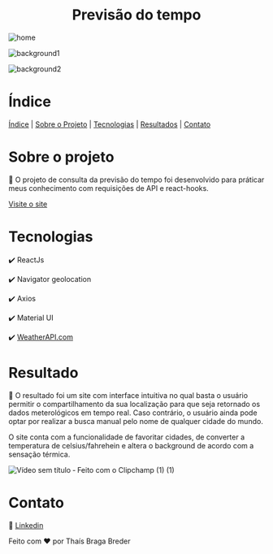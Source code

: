 <h1 align="center"> Previsão do tempo </h1>

![home](https://user-images.githubusercontent.com/99916975/216715329-fc8ce638-0303-4ee9-b095-c8f0ef8a2915.png)

![background1](https://user-images.githubusercontent.com/99916975/216689965-952714b8-4ebb-44fa-86b1-204956539eac.png)

![background2](https://user-images.githubusercontent.com/99916975/216715341-7b574912-2b50-4490-b0bf-fa44a21a4f72.png)

#  Índice 
  
  [Índice](#índice) | [Sobre o Projeto](#sobre-o-projeto) | [Tecnologias](#tecnologias)  | [Resultados](#resultado) | [Contato](#contato)

# Sobre o projeto 
 🔎 O projeto de consulta da previsão do tempo foi desenvolvido para práticar meus conhecimento com requisições de API e react-hooks.
 
  [Visite o site](https://weather-forecast-react-thaisbbreder.vercel.app/)
   
 # Tecnologias  
 ✔️ ReactJs
 
 ✔️ Navigator geolocation
 
 ✔️ Axios
 
 ✔️ Material UI
 
 ✔️ <a href="https://www.weatherapi.com/" title="Free Weather API">WeatherAPI.com</a>
 

# Resultado 
🚀  O resultado foi um site com interface intuitiva no qual basta o usuário permitir o compartilhamento da sua localização para que seja retornado os dados meterológicos em tempo real. Caso contrário, o usuário ainda pode optar por realizar a busca manual pelo nome de qualquer cidade do mundo. 
 
 O site conta com a funcionalidade de favoritar cidades, de converter a temperatura de celsius/fahrehein e altera o background de acordo com a sensação térmica.
 
 ![Vídeo sem título ‐ Feito com o Clipchamp (1) (1)](https://user-images.githubusercontent.com/99916975/216718323-ee7a1725-d166-4e90-a371-11af2beae8b4.gif)

# Contato  
🤝  [Linkedin](https://www.linkedin.com/in/thaisbbreder/)

Feito com ❤️ por Thaís Braga Breder




